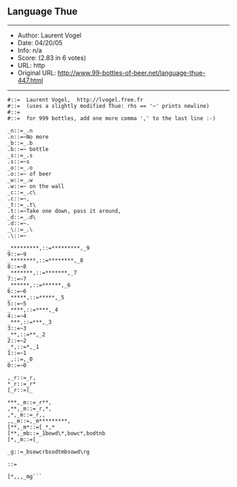
## Language Thue ##
---
- Author: Laurent Vogel
- Date: 04/20/05
- Info: n/a
- Score:  (2.83 in 6 votes)
- URL: http
- Original URL: http://www.99-bottles-of-beer.net/language-thue-447.html
---

```#::=  Thue version of 99 bottles of beer
#::=  Laurent Vogel,  http://lvogel.free.fr
#::=  (uses a slightly modified Thue: rhs == '~' prints newline)
#::=
#::=  for 999 bottles, add one more comma ',' to the last line :-)

_n::=_.n
.n::=~No more
_b::=_.b
.b::=~ bottle
_s::=_.s
.s::=~s
_o::=_.o
.o::=~ of beer
_w::=_.w
.w::=~ on the wall
_c::=_.c\
.c::=~,
_t::=_.t\
.t::=~Take one down, pass it around,
_d::=_.d\
.d::=~.
_\::=_.\
.\::=~

_*********,::=*********,_9
9::=~9
_********,::=********,_8
8::=~8
_*******,::=*******,_7
7::=~7
_******,::=******,_6
6::=~6
_*****,::=*****,_5
5::=~5
_****,::=****,_4
4::=~4
_***,::=***,_3
3::=~3
_**,::=**,_2
2::=~2
_*,::=*,_1
1::=~1
_,::=,_0
0::=~0

,_r::=_r,
*_r::=_r*
[_r::=[_

***,_m::=_r**,
,**,_m::=_r,*,
,*,_m::=_r,,
,,_m::=,_m*********,
[**,_m*::=[_*,*
[**,_mb::=_1bowd\*,bowc*,bodtnb
[*,_m::=[_

_g::=_bsowcrbsodtmbsowd\rg

::=

[*,,,_mg```